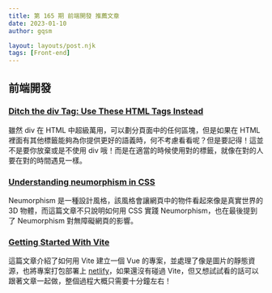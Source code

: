 ```yaml
---
title: 第 165 期 前端開發 推薦文章
date: 2023-01-10
author: gqsm

layout: layouts/post.njk
tags: [Front-end]
---
```


## 前端開發
<!-- summary -->

### [Ditch the div Tag: Use These HTML Tags Instead](https://dev.to/arafat4693/ditch-the-div-tag-use-these-tags-instead-2a3c)

雖然 div 在 HTML 中超級萬用，可以劃分頁面中的任何區塊，但是如果在 HTML 裡面有其他標籤能夠為你提供更好的語義時，何不考慮看看呢？但是要記得！這並不是要你放棄或是不使用 div 哦！而是在適當的時候使用對的標籤，就像在對的人要在對的時間遇見一樣。

<!-- summary -->

### [Understanding neumorphism in CSS](https://blog.logrocket.com/understanding-neumorphism-css/)

Neumorphism 是一種設計風格，該風格會讓網頁中的物件看起來像是真實世界的 3D 物體，而這篇文章不只說明如何用 CSS 實踐 Neumorphism，也在最後提到了 Neumorphism 對無障礙網頁的影響。

### [Getting Started With Vite](https://blog.openreplay.com/getting-started-with-vite/)

這篇文章介紹了如何用 Vite 建立一個 Vue 的專案，並處理了像是圖片的靜態資源，也將專案打包部署上 [netlify](https://www.netlify.com/)，如果還沒有碰過 Vite，但又想試試看的話可以跟著文章一起做，整個過程大概只需要十分鐘左右！
